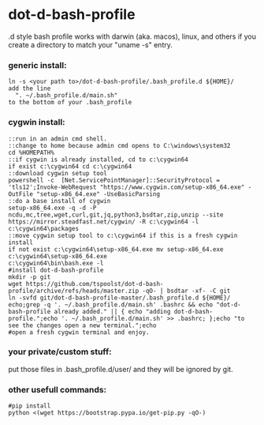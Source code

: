 # dot-d-bash-profile
.d style bash profile works with darwin (aka. macos), linux, and others if you create a directory to match your "uname -s" entry.

### generic install:
```
ln -s <your path to>/dot-d-bash-profile/.bash_profile.d ${HOME}/
add the line
  ". ~/.bash_profile.d/main.sh"
to the bottom of your .bash_profile
```

### cygwin install:
```
::run in an admin cmd shell.
::change to home because admin cmd opens to C:\windows\system32
cd %HOMEPATH%
::if cygwin is already installed, cd to c:\cygwin64
if exist c:\cygwin64 cd c:\cygwin64
::download cygwin setup tool
powershell -c  [Net.ServicePointManager]::SecurityProtocol = 'tls12';Invoke-WebRequest "https://www.cygwin.com/setup-x86_64.exe" -OutFile "setup-x86_64.exe" -UseBasicParsing
::do a base install of cygwin
setup-x86_64.exe -q -d -P ncdu,mc,tree,wget,curl,git,jq,python3,bsdtar,zip,unzip --site https://mirror.steadfast.net/cygwin/ -R c:\cygwin64 -l c:\cygwin64\packages
::move cygwin setup tool to c:\cygwin64 if this is a fresh cygwin install
if not exist c:\cygwin64\setup-x86_64.exe mv setup-x86_64.exe c:\cygwin64\setup-x86_64.exe
c:\cygwin64\bin\bash.exe -l
#install dot-d-bash-profile
mkdir -p git
wget https://github.com/tspoolst/dot-d-bash-profile/archive/refs/heads/master.zip -qO- | bsdtar -xf- -C git
ln -svfd git/dot-d-bash-profile-master/.bash_profile.d ${HOME}/
echo;grep -q '. ~/.bash_profile.d/main.sh' .bashrc && echo "dot-d-bash-profile already added." || { echo "adding dot-d-bash-profile.";echo '. ~/.bash_profile.d/main.sh' >> .bashrc; };echo "to see the changes open a new terminal.";echo
#open a fresh cygwin terminal and enjoy.
```

### your private/custom stuff:
put those files in .bash_profile.d/user/ and they will be ignored by git.

### other usefull commands:
```
#pip install
python <(wget https://bootstrap.pypa.io/get-pip.py -qO-)
```
